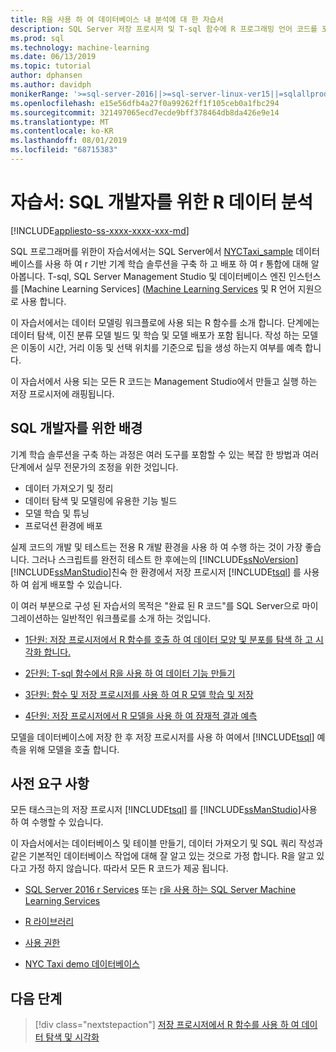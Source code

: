 ```yaml
---
title: R을 사용 하 여 데이터베이스 내 분석에 대 한 자습서
description: SQL Server 저장 프로시저 및 T-sql 함수에 R 프로그래밍 언어 코드를 포함 하는 방법에 대해 알아봅니다.
ms.prod: sql
ms.technology: machine-learning
ms.date: 06/13/2019
ms.topic: tutorial
author: dphansen
ms.author: davidph
monikerRange: '>=sql-server-2016||>=sql-server-linux-ver15||=sqlallproducts-allversions'
ms.openlocfilehash: e15e56dfb4a27f0a99262ff1f105ceb0a1fbc294
ms.sourcegitcommit: 321497065ecd7ecde9bff378464db8da426e9e14
ms.translationtype: MT
ms.contentlocale: ko-KR
ms.lasthandoff: 08/01/2019
ms.locfileid: "68715383"
---
```

# <a name="tutorial-r-data-analytics-for-sql-developers"></a>자습서: SQL 개발자를 위한 R 데이터 분석
[!INCLUDE[appliesto-ss-xxxx-xxxx-xxx-md](../../includes/appliesto-ss-xxxx-xxxx-xxx-md.md)]

SQL 프로그래머를 위한이 자습서에서는 SQL Server에서 [NYCTaxi_sample](demo-data-nyctaxi-in-sql.md) 데이터베이스를 사용 하 여 r 기반 기계 학습 솔루션을 구축 하 고 배포 하 여 r 통합에 대해 알아봅니다. T-sql, SQL Server Management Studio 및 데이터베이스 엔진 인스턴스를 [Machine Learning Services] ([Machine Learning Services](../install/sql-machine-learning-services-windows-install.md) 및 R 언어 지원으로 사용 합니다.

이 자습서에서는 데이터 모델링 워크플로에 사용 되는 R 함수를 소개 합니다. 단계에는 데이터 탐색, 이진 분류 모델 빌드 및 학습 및 모델 배포가 포함 됩니다. 작성 하는 모델은 이동이 시간, 거리 이동 및 선택 위치를 기준으로 팁을 생성 하는지 여부를 예측 합니다. 

이 자습서에서 사용 되는 모든 R 코드는 Management Studio에서 만들고 실행 하는 저장 프로시저에 래핑됩니다.

## <a name="background-for-sql-developers"></a>SQL 개발자를 위한 배경

기계 학습 솔루션을 구축 하는 과정은 여러 도구를 포함할 수 있는 복잡 한 방법과 여러 단계에서 실무 전문가의 조정을 위한 것입니다.

+ 데이터 가져오기 및 정리
+ 데이터 탐색 및 모델링에 유용한 기능 빌드
+ 모델 학습 및 튜닝
+ 프로덕션 환경에 배포

실제 코드의 개발 및 테스트는 전용 R 개발 환경을 사용 하 여 수행 하는 것이 가장 좋습니다. 그러나 스크립트를 완전히 테스트 한 후에는의 [!INCLUDE[ssNoVersion](../../includes/ssnoversion-md.md)] [!INCLUDE[ssManStudio](../../includes/ssmanstudio-md.md)]친숙 한 환경에서 저장 프로시저 [!INCLUDE[tsql](../../includes/tsql-md.md)] 를 사용 하 여 쉽게 배포할 수 있습니다.

이 여러 부분으로 구성 된 자습서의 목적은 "완료 된 R 코드"를 SQL Server으로 마이그레이션하는 일반적인 워크플로를 소개 하는 것입니다. 

- [1단원: 저장 프로시저에서 R 함수를 호출 하 여 데이터 모양 및 분포를 탐색 하 고 시각화 합니다.](../tutorials/sqldev-explore-and-visualize-the-data.md)

- [2단원: T-sql 함수에서 R을 사용 하 여 데이터 기능 만들기](sqldev-create-data-features-using-t-sql.md)
  
- [3단원: 함수 및 저장 프로시저를 사용 하 여 R 모델 학습 및 저장](sqldev-train-and-save-a-model-using-t-sql.md)
  
- [4단원: 저장 프로시저에서 R 모델을 사용 하 여 잠재적 결과 예측](../tutorials/sqldev-operationalize-the-model.md)

모델을 데이터베이스에 저장 한 후 저장 프로시저를 사용 하 여에서 [!INCLUDE[tsql](../../includes/tsql-md.md)] 예측을 위해 모델을 호출 합니다.

## <a name="prerequisites"></a>사전 요구 사항

모든 태스크는의 저장 프로시저 [!INCLUDE[tsql](../../includes/tsql-md.md)] 를 [!INCLUDE[ssManStudio](../../includes/ssmanstudio-md.md)]사용 하 여 수행할 수 있습니다.

이 자습서에서는 데이터베이스 및 테이블 만들기, 데이터 가져오기 및 SQL 쿼리 작성과 같은 기본적인 데이터베이스 작업에 대해 잘 알고 있는 것으로 가정 합니다. R을 알고 있다고 가정 하지 않습니다. 따라서 모든 R 코드가 제공 됩니다. 

+ [SQL Server 2016 r Services](../install/sql-r-services-windows-install.md#verify-installation) 또는 [r을 사용 하는 SQL Server Machine Learning Services](../install/sql-machine-learning-services-windows-install.md#verify-installation)

+ [R 라이브러리](../package-management/installed-package-information.md)

+ [사용 권한](../security/user-permission.md)

+ [NYC Taxi demo 데이터베이스](demo-data-nyctaxi-in-sql.md)


## <a name="next-steps"></a>다음 단계

> [!div class="nextstepaction"]
> [저장 프로시저에서 R 함수를 사용 하 여 데이터 탐색 및 시각화](../tutorials/sqldev-explore-and-visualize-the-data.md)
